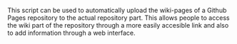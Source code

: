 This script can be used to automatically upload the wiki-pages of a Github Pages repository to the actual repository part. This allows people to access the wiki part of the repository through a more easily accesible link and also to add information through a web interface.
